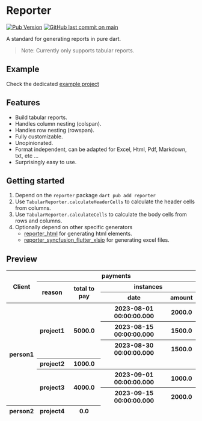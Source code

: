 # Reporter
[![Pub Version](https://img.shields.io/pub/v/reporter)](https://pub.dev/packages/reporter)
[![GitHub last commit on main](https://img.shields.io/github/last-commit/Bdaya-Dev/reporter/main)](https://github.com/Bdaya-Dev/reporter/tree/main/packages/reporter)

A standard for generating reports in pure dart.
> Note: Currently only supports tabular reports.

## Example

Check the dedicated [example project](../example)

## Features

* Build tabular reports.
* Handles column nesting (colspan).
* Handles row nesting (rowspan).
* Fully customizable.
* Unopinionated.
* Format independent, can be adapted for Excel, Html, Pdf, Markdown, txt, etc ...
* Surprisingly easy to use.

## Getting started

1. Depend on the `reporter` package `dart pub add reporter`
2. Use `TabularReporter.calculateHeaderCells` to calculate the header cells from columns.
3. Use `TabularReporter.calculateCells` to calculate the body cells from rows and columns.
4. Optionally depend on other specific generators
   * [reporter_html](https://pub.dev/packages/reporter_html) for generating html elements.
   * [reporter_syncfusion_flutter_xlsio](https://pub.dev/packages/reporter_syncfusion_flutter_xlsio) for generating excel files.

## Preview

<div>
    <table>
        <thead>
            <tr>
                <th rowspan="3" colspan="1">Client</th>
                <th rowspan="1" colspan="4">payments</th>
            </tr>
            <tr>
                <th rowspan="2" colspan="1">reason</th>
                <th rowspan="2" colspan="1">total to pay</th>
                <th rowspan="1" colspan="2">instances</th>
            </tr>
            <tr>
                <th rowspan="1" colspan="1">date</th>
                <th rowspan="1" colspan="1">amount</th>
            </tr>
        </thead>
        <thead>
            <tr>
                <th rowspan="6" colspan="1">person1</th>
                <th rowspan="3" colspan="1">project1</th>
                <th rowspan="3" colspan="1">5000.0</th>
                <th rowspan="1" colspan="1">2023-08-01 00:00:00.000</th>
                <th rowspan="1" colspan="1">2000.0</th>
            </tr>
            <tr>
                <th rowspan="1" colspan="1">2023-08-15 00:00:00.000</th>
                <th rowspan="1" colspan="1">1500.0</th>
            </tr>
            <tr>
                <th rowspan="1" colspan="1">2023-08-30 00:00:00.000</th>
                <th rowspan="1" colspan="1">1500.0</th>
            </tr>
            <tr>
                <th rowspan="1" colspan="1">project2</th>
                <th rowspan="1" colspan="1">1000.0</th>
            </tr>
            <tr>
                <th rowspan="2" colspan="1">project3</th>
                <th rowspan="2" colspan="1">4000.0</th>
                <th rowspan="1" colspan="1">2023-09-01 00:00:00.000</th>
                <th rowspan="1" colspan="1">1000.0</th>
            </tr>
            <tr>
                <th rowspan="1" colspan="1">2023-09-15 00:00:00.000</th>
                <th rowspan="1" colspan="1">2000.0</th>
            </tr>
            <tr>
                <th rowspan="1" colspan="1">person2</th>
                <th rowspan="1" colspan="1">project4</th>
                <th rowspan="1" colspan="1">0.0</th>
            </tr>
        </thead>
    </table>
</div>
